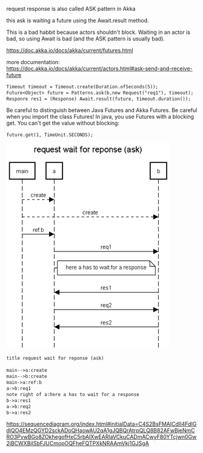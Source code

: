 request response is also called ASK pattern in Akka 

this ask is waiting a future using the Await.result method.

This is a bad habbit because actors shouldn't block. Waiting in an actor is bad, so using Await is bad (and the ASK pattern is usually bad).

https://doc.akka.io/docs/akka/current/futures.html

more documentation: https://doc.akka.io/docs/akka/current/actors.html#ask-send-and-receive-future 


```
Timeout timeout = Timeout.create(Duration.ofSeconds(5));
Future<Object> future = Patterns.ask(b,new Request("req1"), timeout);
Responre res1 = (Response) Await.result(future, timeout.duration());
```

Be careful to distinguish between Java Futures and Akka Futures. Be careful when you import the class Futures! In java, you use Futures with a blocking get. You can't get the value without blocking:

```
future.get(1, TimeUnit.SECONDS);
```


![](img.png)

```
title request wait for reponse (ask)

main-->a:create
main-->b:create
main->a:ref:b
a->b:req1
note right of a:here a has to wait for a response
b->a:res1
a->b:req2
b->a:res2

```

https://sequencediagram.org/index.html#initialData=C4S2BsFMAICdII4FdIGdjQO4EMzQGYD2sckADoQHaowAU2qA1gJQBQrAtrpQLQ8B82AFwBjeNmCRO3PvwBGo8ZOkhegofHxC5rbAIXwEARlaVCkuCADmACwyF80YTcjwn0Gw2jBCWXBiISbFJUCmopOQFheFQTPXkNRAAmVkj1GJSgA


